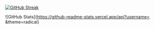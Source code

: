 [![GitHub Streak](https://streak-stats.demolab.com?user=adhishakya&theme=dark)](https://git.io/streak-stats)

![GitHub Stats](https://github-readme-stats.vercel.app/api?username= &theme=radical)
